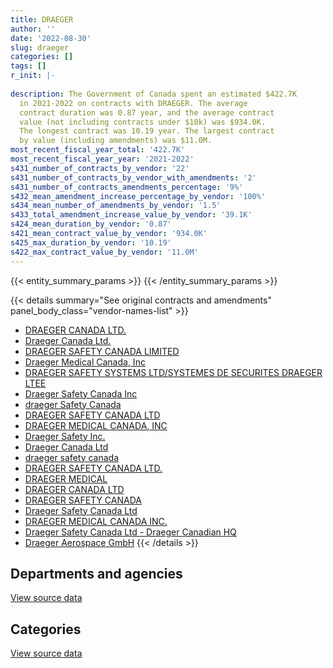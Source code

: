 ```yaml
---
title: DRAEGER
author: ''
date: '2022-08-30'
slug: draeger
categories: []
tags: []
r_init: |-
  
description: The Government of Canada spent an estimated $422.7K
  in 2021-2022 on contracts with DRAEGER. The average
  contract duration was 0.87 year, and the average contract
  value (not including contracts under $10k) was $934.0K.
  The longest contract was 10.19 year. The largest contract
  by value (including amendments) was $11.0M.
most_recent_fiscal_year_total: '422.7K'
most_recent_fiscal_year_year: '2021-2022'
s431_number_of_contracts_by_vendor: '22'
s431_number_of_contracts_by_vendor_with_amendments: '2'
s431_number_of_contracts_amendments_percentage: '9%'
s432_mean_amendment_increase_percentage_by_vendor: '100%'
s434_mean_number_of_amendments_by_vendor: '1.5'
s433_total_amendment_increase_value_by_vendor: '39.1K'
s424_mean_duration_by_vendor: '0.87'
s421_mean_contract_value_by_vendor: '934.0K'
s425_max_duration_by_vendor: '10.19'
s422_max_contract_value_by_vendor: '11.0M'
---
```


<script src="/rmarkdown-libs/htmlwidgets/htmlwidgets.js"></script>
<link href="/rmarkdown-libs/datatables-css/datatables-crosstalk.css" rel="stylesheet" />
<script src="/rmarkdown-libs/datatables-binding/datatables.js"></script>
<script src="/rmarkdown-libs/jquery/jquery-3.6.0.min.js"></script>
<link href="/rmarkdown-libs/dt-core-bootstrap/css/dataTables.bootstrap.min.css" rel="stylesheet" />
<link href="/rmarkdown-libs/dt-core-bootstrap/css/dataTables.bootstrap.extra.css" rel="stylesheet" />
<script src="/rmarkdown-libs/dt-core-bootstrap/js/jquery.dataTables.min.js"></script>
<script src="/rmarkdown-libs/dt-core-bootstrap/js/dataTables.bootstrap.min.js"></script>
<link href="/rmarkdown-libs/crosstalk/css/crosstalk.min.css" rel="stylesheet" />
<script src="/rmarkdown-libs/crosstalk/js/crosstalk.min.js"></script>
<script src="/rmarkdown-libs/htmlwidgets/htmlwidgets.js"></script>
<link href="/rmarkdown-libs/datatables-css/datatables-crosstalk.css" rel="stylesheet" />
<script src="/rmarkdown-libs/datatables-binding/datatables.js"></script>
<script src="/rmarkdown-libs/jquery/jquery-3.6.0.min.js"></script>
<link href="/rmarkdown-libs/dt-core-bootstrap/css/dataTables.bootstrap.min.css" rel="stylesheet" />
<link href="/rmarkdown-libs/dt-core-bootstrap/css/dataTables.bootstrap.extra.css" rel="stylesheet" />
<script src="/rmarkdown-libs/dt-core-bootstrap/js/jquery.dataTables.min.js"></script>
<script src="/rmarkdown-libs/dt-core-bootstrap/js/dataTables.bootstrap.min.js"></script>
<link href="/rmarkdown-libs/crosstalk/css/crosstalk.min.css" rel="stylesheet" />
<script src="/rmarkdown-libs/crosstalk/js/crosstalk.min.js"></script>

{{< entity_summary_params >}}
{{< /entity_summary_params >}}

{{< details summary="See original contracts and amendments" panel_body_class="vendor-names-list" >}}
- [DRAEGER CANADA LTD.](https://search.open.canada.ca/en/ct/?sort=contract_value_f%20desc&page=1&search_text=%22DRAEGER%20CANADA%20LTD.%22)
- [Draeger Canada Ltd.](https://search.open.canada.ca/en/ct/?sort=contract_value_f%20desc&page=1&search_text=%22Draeger%20Canada%20Ltd.%22)
- [DRAEGER SAFETY CANADA LIMITED](https://search.open.canada.ca/en/ct/?sort=contract_value_f%20desc&page=1&search_text=%22DRAEGER%20SAFETY%20CANADA%20LIMITED%22)
- [Draeger Medical Canada, Inc](https://search.open.canada.ca/en/ct/?sort=contract_value_f%20desc&page=1&search_text=%22Draeger%20Medical%20Canada%2c%20Inc%22)
- [DRAEGER SAFETY SYSTEMS LTD/SYSTEMES DE SECURITES DRAEGER LTEE](https://search.open.canada.ca/en/ct/?sort=contract_value_f%20desc&page=1&search_text=%22DRAEGER%20SAFETY%20SYSTEMS%20LTD%2fSYSTEMES%20DE%20SECURITES%20DRAEGER%20LTEE%22)
- [Draeger Safety Canada Inc](https://search.open.canada.ca/en/ct/?sort=contract_value_f%20desc&page=1&search_text=%22Draeger%20Safety%20Canada%20Inc%22)
- [draeger Safety Canada](https://search.open.canada.ca/en/ct/?sort=contract_value_f%20desc&page=1&search_text=%22draeger%20Safety%20Canada%22)
- [DRAEGER SAFETY CANADA LTD](https://search.open.canada.ca/en/ct/?sort=contract_value_f%20desc&page=1&search_text=%22DRAEGER%20SAFETY%20CANADA%20LTD%22)
- [DRAEGER MEDICAL CANADA, INC](https://search.open.canada.ca/en/ct/?sort=contract_value_f%20desc&page=1&search_text=%22DRAEGER%20MEDICAL%20CANADA%2c%20INC%22)
- [Draeger Safety Inc.](https://search.open.canada.ca/en/ct/?sort=contract_value_f%20desc&page=1&search_text=%22Draeger%20Safety%20Inc.%22)
- [Draeger Canada Ltd](https://search.open.canada.ca/en/ct/?sort=contract_value_f%20desc&page=1&search_text=%22Draeger%20Canada%20Ltd%22)
- [draeger safety canada](https://search.open.canada.ca/en/ct/?sort=contract_value_f%20desc&page=1&search_text=%22draeger%20safety%20canada%22)
- [DRAEGER SAFETY CANADA LTD.](https://search.open.canada.ca/en/ct/?sort=contract_value_f%20desc&page=1&search_text=%22DRAEGER%20SAFETY%20CANADA%20LTD.%22)
- [DRAEGER MEDICAL](https://search.open.canada.ca/en/ct/?sort=contract_value_f%20desc&page=1&search_text=%22DRAEGER%20MEDICAL%22)
- [DRAEGER CANADA LTD](https://search.open.canada.ca/en/ct/?sort=contract_value_f%20desc&page=1&search_text=%22DRAEGER%20CANADA%20LTD%22)
- [DRAEGER SAFETY CANADA](https://search.open.canada.ca/en/ct/?sort=contract_value_f%20desc&page=1&search_text=%22DRAEGER%20SAFETY%20CANADA%22)
- [Draeger Safety Canada Ltd](https://search.open.canada.ca/en/ct/?sort=contract_value_f%20desc&page=1&search_text=%22Draeger%20Safety%20Canada%20Ltd%22)
- [DRAEGER MEDICAL CANADA INC.](https://search.open.canada.ca/en/ct/?sort=contract_value_f%20desc&page=1&search_text=%22DRAEGER%20MEDICAL%20CANADA%20INC.%22)
- [Draeger Safety Canada Ltd - Draeger Canadian HQ](https://search.open.canada.ca/en/ct/?sort=contract_value_f%20desc&page=1&search_text=%22Draeger%20Safety%20Canada%20Ltd%20-%20Draeger%20Canadian%20HQ%22)
- [Draeger Aerospace GmbH](https://search.open.canada.ca/en/ct/?sort=contract_value_f%20desc&page=1&search_text=%22Draeger%20Aerospace%20GmbH%22)
{{< /details >}}

## Departments and agencies

<div id="htmlwidget-1" style="width:100%;height:auto;" class="datatables html-widget"></div>
<script type="application/json" data-for="htmlwidget-1">{"x":{"style":"bootstrap","filter":"none","vertical":false,"data":[["<a href=\"/departments/dnd-mdn/\">National Defence<\/a>","<a href=\"/departments/isc-sac/\">Indigenous Services Canada<\/a>","<a href=\"/departments/phac-aspc/\">Public Health Agency of Canada<\/a>","<a href=\"/departments/rcmp-grc/\">Royal Canadian Mounted Police<\/a>"],[485818.86,null,null,349933.41],[402637.63,null,404949.18,null],[306558.55,52185.42,10557603.62,null],[302572,56373.48,18136.09,45646.22]],"container":"<table class=\"table table-striped table-hover row-border order-column display\">\n  <thead>\n    <tr>\n      <th>Department<\/th>\n      <th>2018-2019<\/th>\n      <th>2019-2020<\/th>\n      <th>2020-2021<\/th>\n      <th>2021-2022<\/th>\n    <\/tr>\n  <\/thead>\n<\/table>","options":{"order":[[4,"desc"]],"pageLength":10,"autoWidth":true,"columnDefs":[{"targets":1,"render":"function(data, type, row, meta) {\n    return type !== 'display' ? data : DTWidget.formatCurrency(data, \"$\", 2, 3, \",\", \".\", true, null);\n  }"},{"targets":2,"render":"function(data, type, row, meta) {\n    return type !== 'display' ? data : DTWidget.formatCurrency(data, \"$\", 2, 3, \",\", \".\", true, null);\n  }"},{"targets":3,"render":"function(data, type, row, meta) {\n    return type !== 'display' ? data : DTWidget.formatCurrency(data, \"$\", 2, 3, \",\", \".\", true, null);\n  }"},{"targets":4,"render":"function(data, type, row, meta) {\n    return type !== 'display' ? data : DTWidget.formatCurrency(data, \"$\", 2, 3, \",\", \".\", true, null);\n  }"},{"width":"16%","targets":[1,2,3,4]},{"className":"dt-right","targets":[1,2,3,4]}],"orderClasses":false}},"evals":["options.columnDefs.0.render","options.columnDefs.1.render","options.columnDefs.2.render","options.columnDefs.3.render"],"jsHooks":[]}</script>
<p class="text-right">
<a href="https://github.com/GoC-Spending/contracts-data/tree/main/data/out/vendors/draeger/summary_by_fiscal_year_by_department.csv" class="source-data-link btn btn-link">View source data</a>
</p>

## Categories

<div id="htmlwidget-2" style="width:100%;height:auto;" class="datatables html-widget"></div>
<script type="application/json" data-for="htmlwidget-2">{"x":{"style":"bootstrap","filter":"none","vertical":false,"data":[["<a href=\"/categories/defence/\">Defence<\/a>","<a href=\"/categories/medical/\">Medical<\/a>","<a href=\"/categories/industrial_products_and_services/\">Industrial products and services<\/a>"],[238686.14,null,597066.13],[394602.08,404949.18,8035.56],[238686.14,10557603.62,120057.83],[302572,18136.09,102019.71]],"container":"<table class=\"table table-striped table-hover row-border order-column display\">\n  <thead>\n    <tr>\n      <th>Category<\/th>\n      <th>2018-2019<\/th>\n      <th>2019-2020<\/th>\n      <th>2020-2021<\/th>\n      <th>2021-2022<\/th>\n    <\/tr>\n  <\/thead>\n<\/table>","options":{"order":[[4,"desc"]],"dom":"t","pageLength":30,"autoWidth":true,"columnDefs":[{"targets":1,"render":"function(data, type, row, meta) {\n    return type !== 'display' ? data : DTWidget.formatCurrency(data, \"$\", 2, 3, \",\", \".\", true, null);\n  }"},{"targets":2,"render":"function(data, type, row, meta) {\n    return type !== 'display' ? data : DTWidget.formatCurrency(data, \"$\", 2, 3, \",\", \".\", true, null);\n  }"},{"targets":3,"render":"function(data, type, row, meta) {\n    return type !== 'display' ? data : DTWidget.formatCurrency(data, \"$\", 2, 3, \",\", \".\", true, null);\n  }"},{"targets":4,"render":"function(data, type, row, meta) {\n    return type !== 'display' ? data : DTWidget.formatCurrency(data, \"$\", 2, 3, \",\", \".\", true, null);\n  }"},{"width":"16%","targets":[1,2,3,4]},{"className":"dt-right","targets":[1,2,3,4]}],"orderClasses":false,"lengthMenu":[10,25,30,50,100]}},"evals":["options.columnDefs.0.render","options.columnDefs.1.render","options.columnDefs.2.render","options.columnDefs.3.render"],"jsHooks":[]}</script>
<p class="text-right">
<a href="https://github.com/GoC-Spending/contracts-data/tree/main/data/out/vendors/draeger/summary_by_fiscal_year_by_category.csv" class="source-data-link btn btn-link">View source data</a>
</p>
